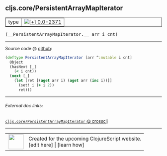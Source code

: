 ## cljs.core/PersistentArrayMapIterator



 <table border="1">
<tr>
<td>type</td>
<td><a href="https://github.com/cljsinfo/cljs-api-docs/tree/0.0-2371"><img valign="middle" alt="[+] 0.0-2371" title="Added in 0.0-2371" src="https://img.shields.io/badge/+-0.0--2371-lightgrey.svg"></a> </td>
</tr>
</table>


 <samp>
(__PersistentArrayMapIterator.__ arr i cnt)<br>
</samp>

---







Source code @ [github](https://github.com/clojure/clojurescript/blob/r3053/src/cljs/cljs/core.cljs#L5417-L5424):

```clj
(deftype PersistentArrayMapIterator [arr ^:mutable i cnt]
  Object
  (hasNext [_]
    (< i cnt))
  (next [_]
    (let [ret [(aget arr i) (aget arr (inc i))]]
      (set! i (+ i 2))
      ret)))
```

<!--
Repo - tag - source tree - lines:

 <pre>
clojurescript @ r3053
└── src
    └── cljs
        └── cljs
            └── <ins>[core.cljs:5417-5424](https://github.com/clojure/clojurescript/blob/r3053/src/cljs/cljs/core.cljs#L5417-L5424)</ins>
</pre>

-->

---



###### External doc links:

[`cljs.core/PersistentArrayMapIterator` @ crossclj](http://crossclj.info/fun/cljs.core.cljs/PersistentArrayMapIterator.html)<br>

---

 <table>
<tr><td>
<img valign="middle" align="right" width="48px" src="http://i.imgur.com/Hi20huC.png">
</td><td>
Created for the upcoming ClojureScript website.<br>
[edit here] | [learn how]
</td></tr></table>

[edit here]:https://github.com/cljsinfo/cljs-api-docs/blob/master/cljsdoc/cljs.core_PersistentArrayMapIterator.cljsdoc
[learn how]:https://github.com/cljsinfo/cljs-api-docs/wiki/cljsdoc-files

<!--

This information was too distracting to show to readers, but I'll leave it
commented here since it is helpful to:

- pretty-print the data used to generate this document
- and show how to retrieve that data



The API data for this symbol:

```clj
{:ns "cljs.core",
 :name "PersistentArrayMapIterator",
 :type "type",
 :signature ["[arr i cnt]"],
 :source {:code "(deftype PersistentArrayMapIterator [arr ^:mutable i cnt]\n  Object\n  (hasNext [_]\n    (< i cnt))\n  (next [_]\n    (let [ret [(aget arr i) (aget arr (inc i))]]\n      (set! i (+ i 2))\n      ret)))",
          :title "Source code",
          :repo "clojurescript",
          :tag "r3053",
          :filename "src/cljs/cljs/core.cljs",
          :lines [5417 5424]},
 :full-name "cljs.core/PersistentArrayMapIterator",
 :full-name-encode "cljs.core_PersistentArrayMapIterator",
 :history [["+" "0.0-2371"]]}

```

Retrieve the API data for this symbol:

```clj
;; from Clojure REPL
(require '[clojure.edn :as edn])
(-> (slurp "https://raw.githubusercontent.com/cljsinfo/cljs-api-docs/catalog/cljs-api.edn")
    (edn/read-string)
    (get-in [:symbols "cljs.core/PersistentArrayMapIterator"]))
```

-->
